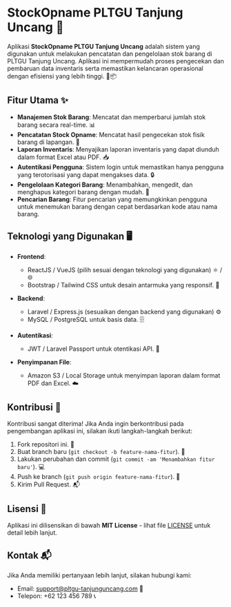 # StockOpname PLTGU Tanjung Uncang 🚀

Aplikasi **StockOpname PLTGU Tanjung Uncang** adalah sistem yang digunakan untuk melakukan pencatatan dan pengelolaan stok barang di PLTGU Tanjung Uncang. Aplikasi ini mempermudah proses pengecekan dan pembaruan data inventaris serta memastikan kelancaran operasional dengan efisiensi yang lebih tinggi. 🔧📦

## Fitur Utama ✨

- **Manajemen Stok Barang**: Mencatat dan memperbarui jumlah stok barang secara real-time. 📊
- **Pencatatan Stock Opname**: Mencatat hasil pengecekan stok fisik barang di lapangan. 📝
- **Laporan Inventaris**: Menyajikan laporan inventaris yang dapat diunduh dalam format Excel atau PDF. 📥
- **Autentikasi Pengguna**: Sistem login untuk memastikan hanya pengguna yang terotorisasi yang dapat mengakses data. 🔒
- **Pengelolaan Kategori Barang**: Menambahkan, mengedit, dan menghapus kategori barang dengan mudah. 🔖
- **Pencarian Barang**: Fitur pencarian yang memungkinkan pengguna untuk menemukan barang dengan cepat berdasarkan kode atau nama barang. 

## Teknologi yang Digunakan 🖥️

- **Frontend**: 
  - ReactJS / VueJS (pilih sesuai dengan teknologi yang digunakan) ⚛️ / 🌐
  - Bootstrap / Tailwind CSS untuk desain antarmuka yang responsif. 🎨
  
- **Backend**:
  - Laravel / Express.js (sesuaikan dengan backend yang digunakan) ⚙️
  - MySQL / PostgreSQL untuk basis data. 🗄️

- **Autentikasi**:
  - JWT / Laravel Passport untuk otentikasi API. 🔑

- **Penyimpanan File**:
  - Amazon S3 / Local Storage untuk menyimpan laporan dalam format PDF dan Excel. ☁️

## Kontribusi 🤝

Kontribusi sangat diterima! Jika Anda ingin berkontribusi pada pengembangan aplikasi ini, silakan ikuti langkah-langkah berikut:

1. Fork repositori ini. 🍴
2. Buat branch baru (`git checkout -b feature-nama-fitur`). 🌱
3. Lakukan perubahan dan commit (`git commit -am 'Menambahkan fitur baru'`). 💻
4. Push ke branch (`git push origin feature-nama-fitur`). 🚀
5. Kirim Pull Request. 📬

## Lisensi 📜

Aplikasi ini dilisensikan di bawah **MIT License** - lihat file [LICENSE](LICENSE) untuk detail lebih lanjut.

## Kontak 📬

Jika Anda memiliki pertanyaan lebih lanjut, silakan hubungi kami:

- Email: [support@pltgu-tanjunguncang.com](mailto:support@pltgu-tanjunguncang.com) 📧
- Telepon: +62 123 456 789 📞
